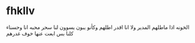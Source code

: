 # fhkllv
الخونه اذا ماطلهم المدير ولا انا اقدر اطلهم  وكأنو يبون يسوون لنا سحر محبه انا وحسناء كلنا بس ابعت  عنها خوف غدرهم
